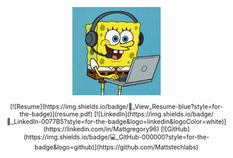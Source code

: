 <p align="center">
  <img src="SpongeBob Working on Laptop.png" width="200" alt="SpongeBob IT">
</p>

<p align="center">
  [![Resume](https://img.shields.io/badge/📄_View_Resume-blue?style=for-the-badge)](resume.pdf)  
  [![LinkedIn](https://img.shields.io/badge/🔗_LinkedIn-0077B5?style=for-the-badge&logo=linkedin&logoColor=white)](https://linkedin.com/in/Mattgregory96)  
  [![GitHub](https://img.shields.io/badge/💻_GitHub-000000?style=for-the-badge&logo=github)](https://github.com/Mattstechlabs)  
</p>

